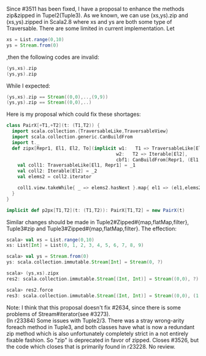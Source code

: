 Since #3511 has been fixed, I have a proposal to enhance the methods zip&zipped in Tupel2(Tuple3). As we known, we can use (xs,ys).zip and (xs,ys).zipped in Scala2.8 where xs and ys are both some type of Traversable. There are some limited in current implementation.
 Let 
```scala
xs = List.range(0,10)
ys = Stream.from(0)
```
 ,then the following codes are invalid: 
```scala
(ys,xs).zip
(ys,ys).zip
```
While I expected: 
```scala
(ys,xs).zip == Stream((0,0),..,(9,9))
(ys,ys).zip == Stream((0,0),..)
```
Here is my proposal which could fix these shortages: 
```scala
class PairX[+T1,+T2](t: (T1,T2)) {
  import scala.collection.{TraversableLike,TraversableView}
  import scala.collection.generic.CanBuildFrom
  import t._
  def zipx[Repr1, El1, El2, To](implicit w1:   T1 => TraversableLike[El1, Repr1],
                                        w2:   T2 => Iterable[El2],
                                        cbf1: CanBuildFrom[Repr1, (El1, El2), To]): To = {
    val coll1: TraversableLike[El1, Repr1] = _1
    val coll2: Iterable[El2] = _2
    val elems2 = coll2.iterator

    coll1.view.takeWhile{ _ => elems2.hasNext }.map{ el1 => (el1,elems2.next) }.asInstanceOf[TraversableView[(El1,El2),Repr1]].force
  }
}

implicit def p2px[T1,T2](t: (T1,T2)): PairX[T1,T2] = new PairX(t)  

```
Similar changes should be made in Tuple2#Zipped#{map,flatMap,filter}, Tuple3#zip and Tuple3#Zipped#{map,flatMap,filter}. 
The effection:
```scala
scala> val xs = List.range(0,10)
xs: List[Int] = List(0, 1, 2, 3, 4, 5, 6, 7, 8, 9)

scala> val ys = Stream.from(0)
ys: scala.collection.immutable.Stream[Int] = Stream(0, ?)

scala> (ys,xs).zipx
res2: scala.collection.immutable.Stream[(Int, Int)] = Stream((0,0), ?)

scala> res2.force
res3: scala.collection.immutable.Stream[(Int, Int)] = Stream((0,0), (1,1), (2,2), (3,3), (4,4), (5,5), (6,6), (7,7), (8,8), (9,9))
```
Note: I think that this proposal doesn't fix #2634, since there is some problems of Stream#iterator(see #3273).  
(In r23384) Some issues with Tuple2/3.  There was a stray wrong-arity
foreach method in Tuple3, and both classes have what is now
a redundant zip method which is also unfortunately completely
strict in a not entirely fixable fashion.  So "zip" is
deprecated in favor of zipped.  Closes #3526, but the code
which closes that is primarily found in r23228.  No review.
